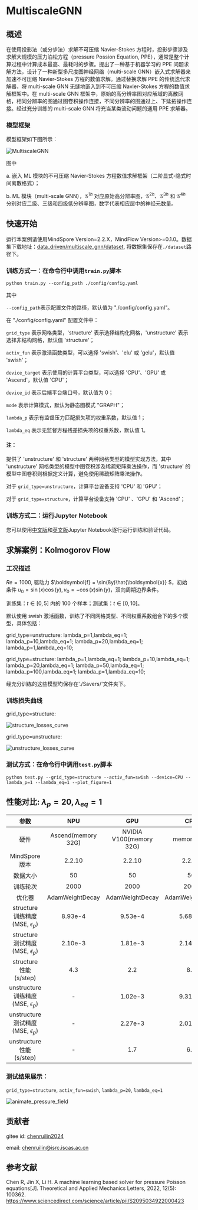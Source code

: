 # MultiscaleGNN

## 概述

在使用投影法（或分步法）求解不可压缩 Navier-Stokes 方程时，投影步骤涉及求解大规模的压力泊松方程（pressure Possion Equation, PPE），通常是整个计算过程中计算成本最高、最耗时的步骤。提出了一种基于机器学习的 PPE 问题求解方法，设计了一种新型多尺度图神经网络（multi-scale GNN）嵌入式求解器来加速不可压缩 Navier-Stokes 方程的数值求解。通过替换求解 PPE 的传统迭代求解器，将 multi-scale GNN 无缝地嵌入到不可压缩 Navier-Stokes 方程的数值求解框架中。在 multi-scale GNN 框架中，原始的高分辨率图对应解域的离散网格，相同分辨率的图通过图卷积操作连接，不同分辨率的图通过上、下延拓操作连接。经过充分训练的 multi-scale GNN 将充当某类流动问题的通用 PPE 求解器。

### 模型框架

模型框架如下图所示：

![MultiscaleGNN](images/MultiscaleGNN.png)

图中

a. 嵌入 ML 模块的不可压缩 Navier-Stokes 方程数值求解框架（二阶显式-隐式时间离散格式）；

b. ML 模块（multi-scale GNN），$\mathcal{G}^{1h}$ 对应原始高分辨率图，$\mathcal{G}^{2h}$、$\mathcal{G}^{3h}$ 和 $\mathcal{G}^{4h}$ 分别对应二级、三级和四级低分辨率图，数字代表相应层中的神经元数量。

## 快速开始

运行本案例请使用MindSpore Version=2.2.X，MindFlow Version>=0.1.0。数据集下载地址：[data_driven/multiscale_gnn/dataset](https://download-mindspore.osinfra.cn/mindscience/mindflow/dataset/applications/research/MultiScaleGNN/), 将数据集保存在`./dataset`路径下。

### 训练方式一：在命令行中调用`train.py`脚本

```shell
python train.py --config_path ./config/config.yaml

```

其中

`--config_path`表示配置文件的路径，默认值为 "./config/config.yaml"。

在 "./config/config.yaml" 配置文件中：

`grid_type` 表示网格类型，'structure' 表示选择结构化网格，'unstructure' 表示选择非结构网格，默认值 'structure'；

`activ_fun` 表示激活函数类型，可以选择 'swish'、'elu' 或 'gelu'，默认值 'swish'；

`device_target` 表示使用的计算平台类型，可以选择 'CPU'、'GPU' 或 'Ascend'，默认值 'CPU'；

`device_id` 表示后端平台端口号，默认值为 0；

`mode` 表示计算模式，默认为静态图模式 "GRAPH"；

`lambda_p` 表示有监督压力匹配损失项的权重系数，默认值 1；

`lambda_eq` 表示无监督方程残差损失项的权重系数，默认值 1。

#### 注：

提供了 'unstructure' 和 'structure' 两种网格类型的模型实现方法，其中 'unstructure' 网格类型的模型中图卷积涉及稀疏矩阵乘法操作，而 'structure' 的模型中图卷积则根据定义计算，避免使用稀疏矩阵乘法操作。

对于 `grid_type=unstructure`，计算平台设备支持 'CPU' 和 'GPU'；

对于 `grid_type=structure`，计算平台设备支持 'CPU' 、'GPU' 和 'Ascend'；

### 训练方式二：运行Jupyter Notebook

您可以使用[中文版](./multiscale_gnn_CN.ipynb)和[英文版](./multiscale_gnn.ipynb)Jupyter Notebook逐行运行训练和验证代码。

## 求解案例：Kolmogorov Flow

### 工况描述

$Re=1000$, 驱动力 $\boldsymbol{f} = \sin(8y)\hat{\boldsymbol{x}} $，初始条件 $u_0=\sin(x)\cos(y), v_0=-\cos(x)\sin(y)$，双向周期边界条件。

训练集：$t \in [0, 5]$ 内的 100 个样本；测试集：$t \in [0, 10]$。

默认使用 swish 激活函数，训练了不同网格类型、不同权重系数组合下的多个模型，具体包括：

grid_type=unstructure: lambda_p=1,lambda_eq=1; lambda_p=10,lambda_eq=1; lambda_p=20,lambda_eq=1; lambda_p=1,lambda_eq=10;

grid_type=structure: lambda_p=1,lambda_eq=1; lambda_p=10,lambda_eq=1; lambda_p=20,lambda_eq=1; lambda_p=50,lambda_eq=1; lambda_p=100,lambda_eq=1; lambda_p=1,lambda_eq=10;

经充分训练的这些模型均保存在'./Savers/'文件夹下。

### 训练损失曲线

grid_type=structure:

![structure_losses_curve](images/structure_losses_curve.png)

grid_type=unstructure:

![unstructure_losses_curve](images/unstructure_losses_curve.png)

### 测试方式：在命令行中调用`test.py`脚本

```shell
python test.py --grid_type=structure --activ_fun=swish --device=CPU --lambda_p=1 --lambda_eq=1 --plot_figure=1

```

## 性能对比: $\lambda_p=20, \lambda_{eq}=1$

|        参数         |        NPU             |    GPU             |      CPU        |
|:------------------:|:----------------------:|:------------------:|:---------------:|
|     硬件            |   Ascend(memory 32G) | NVIDIA V100(memory 32G) | memory 32G |
|     MindSpore版本   |      2.2.10            |     2.2.10         |     2.2.10      |
|     数据大小         |       50               |      50            |      50         |
|     训练轮次         |      2000              |     2000           |     2000        |
|     优化器           |      AdamWeightDecay  |     AdamWeightDecay |  AdamWeightDecay |
|  structure 训练精度(MSE, $\epsilon_p$) |      8.93e-4      |      9.53e-4      | 5.68e-4      |
|  structure 测试精度(MSE, $\epsilon_p$) |     2.10e-3       |     1.81e-3       |     2.14e-3    |
|  structure 性能(s/step)                |     4.3           |     2.2           |     8.5        |
|  unstructure 训练精度(MSE, $\epsilon_p$)  |     -          |        1.02e-3    |     9.31e-4    |
|  unstructure 测试精度(MSE, $\epsilon_p$)  |     -          |        2.27e-3    |     2.01e-3    |
|  unstructure 性能(s/step)                 |     -          |       1.7         |     6.4        |

### 测试结果展示：

`grid_type=structure`, `activ_fun=swish`, `lambda_p=20`, `lambda_eq=1`

![animate_pressure_field](images/animate_pressure_field.gif)

## 贡献者

gitee id: [chenruilin2024](https://gitee.com/chenruilin2024)

email: chenruilin@isrc.iscas.ac.cn

## 参考文献

Chen R, Jin X, Li H. A machine learning based solver for pressure Poisson equations[J]. Theoretical and Applied Mechanics Letters, 2022, 12(5): 100362. https://www.sciencedirect.com/science/article/pii/S2095034922000423

